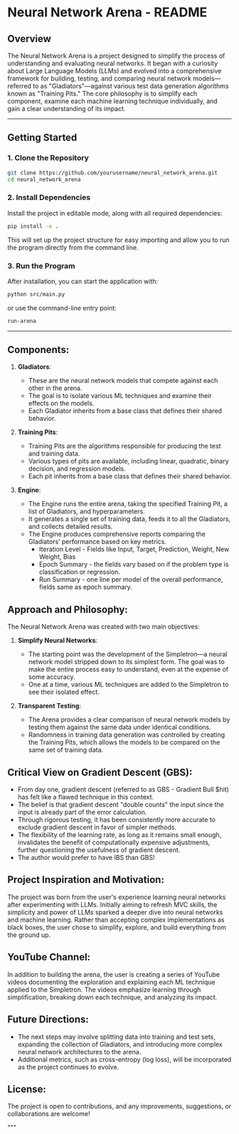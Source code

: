 # Neural Network Arena - README

## Overview

The Neural Network Arena is a project designed to simplify the process of understanding and evaluating neural networks. It began with a curiosity about Large Language Models (LLMs) and evolved into a comprehensive framework for building, testing, and comparing neural network models—referred to as "Gladiators"—against various test data generation algorithms known as "Training Pits." The core philosophy is to simplify each component, examine each machine learning technique individually, and gain a clear understanding of its impact.

---

## Getting Started

### 1. Clone the Repository

```bash
git clone https://github.com/yourusername/neural_network_arena.git
cd neural_network_arena
```

### 2. Install Dependencies
Install the project in editable mode, along with all required dependencies:

```bash
pip install -e .
```
This will set up the project structure for easy importing and allow you to run the program directly from the command line.

### 3. Run the Program
After installation, you can start the application with:

```bash
python src/main.py
```

or use the command-line entry point:
```bash
run-arena
```
---

## Components:

1. **Gladiators**:
   - These are the neural network models that compete against each other in the arena.
   - The goal is to isolate various ML techniques and examine their effects on the models.
   - Each Gladiator inherits from a base class that defines their shared behavior.

2. **Training Pits**:
   - Training Pits are the algorithms responsible for producing the test and training data.
   - Various types of pits are available, including linear, quadratic, binary decision, and regression models.
   - Each pit inherits from a base class that defines their shared behavior.

3. **Engine**:
   - The Engine runs the entire arena, taking the specified Training Pit, a list of Gladiators, and hyperparameters.
   - It generates a single set of training data, feeds it to all the Gladiators, and collects detailed results.
   - The Engine produces comprehensive reports comparing the Gladiators’ performance based on key metrics.
     - Iteration Level - Fields like Input, Target, Prediction, Weight, New Weight, Bias
     - Epoch Summary - the fields vary based on if the problem type is classification or regression.
     - Run Summary - one line per model of the overall performance, fields same as epoch summary. 


Approach and Philosophy:
-------------------------
The Neural Network Arena was created with two main objectives:
1. **Simplify Neural Networks**: 
   - The starting point was the development of the Simpletron—a neural network model stripped down to its simplest form. The goal was to make the entire process easy to understand, even at the expense of some accuracy.
   - One at a time, various ML techniques are added to the Simpletron to see their isolated effect.

2. **Transparent Testing**:
   - The Arena provides a clear comparison of neural network models by testing them against the same data under identical conditions. 
   - Randomness in training data generation was controlled by creating the Training Pits, which allows the models to be compared on the same set of training data.
   
Critical View on Gradient Descent (GBS):
----------------------------------------
- From day one, gradient descent (referred to as GBS - Gradient Bull $hit) has felt like a flawed technique in this context.
- The belief is that gradient descent "double counts" the input since the input is already part of the error calculation.
- Through rigorous testing, it has been consistently more accurate to exclude gradient descent in favor of simpler methods.
- The flexibility of the learning rate, as long as it remains small enough, invalidates the benefit of computationally expensive adjustments, further questioning the usefulness of gradient descent.
- The author would prefer to have IBS than GBS!

Project Inspiration and Motivation:
-----------------------------------
The project was born from the user's experience learning neural networks after experimenting with LLMs. Initially aiming to refresh MVC skills, the simplicity and power of LLMs sparked a deeper dive into neural networks and machine learning. Rather than accepting complex implementations as black boxes, the user chose to simplify, explore, and build everything from the ground up.

YouTube Channel:
-----------------
In addition to building the arena, the user is creating a series of YouTube videos documenting the exploration and explaining each ML technique applied to the Simpletron. The videos emphasize learning through simplification, breaking down each technique, and analyzing its impact.

Future Directions:
-------------------
- The next steps may involve splitting data into training and test sets, expanding the collection of Gladiators, and introducing more complex neural network architectures to the arena.
- Additional metrics, such as cross-entropy (log loss), will be incorporated as the project continues to evolve.

License:
---------
The project is open to contributions, and any improvements, suggestions, or collaborations are welcome!

"""
